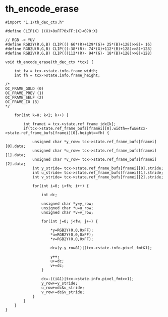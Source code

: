 # th\_encode\_erase

    #import "1.1/th_dec_ctx.h"
    
    #define CLIP(X) ((X)>0xFF?0xFF:(X)<0?0:X)

    // RGB -> YUV
    #define RGB2Y(R,G,B) CLIP((( 66*(R)+129*(G)+ 25*(B)+128)>>8)+ 16)
    #define RGB2U(R,G,B) CLIP(((-38*(R)- 74*(G)+112*(B)+128)>>8)+128)
    #define RGB2V(R,G,B) CLIP(((112*(R)- 94*(G)- 18*(B)+128)>>8)+128)

    void th_encode_erase(th_dec_ctx *tcx) {
            
        int fw = tcx->state.info.frame_width;
        int fh = tcx->state.info.frame_height;
	
	/*
	OC_FRAME_GOLD (0)
	OC_FRAME_PREV (1)
	OC_FRAME_SELF (2)
	OC_FRAME_IO (3)
	*/
            
        for(int k=0; k<2; k++) {
            
            int framei = tcx->state.ref_frame_idx[k];
            if(tcx->state.ref_frame_bufs[framei][0].width==fw&&tcx->state.ref_frame_bufs[framei][0].height==fh) {
                
                unsigned char *y_row= tcx->state.ref_frame_bufs[framei][0].data;
                unsigned char *u_row= tcx->state.ref_frame_bufs[framei][1].data;
                unsigned char *v_row= tcx->state.ref_frame_bufs[framei][2].data;
                int y_stride= tcx->state.ref_frame_bufs[framei][0].stride;
                int u_stride= tcx->state.ref_frame_bufs[framei][1].stride;
                int v_stride= tcx->state.ref_frame_bufs[framei][2].stride;
                
                for(int i=0; i<fh; i++) {
                    
                    int dc;
                    
                    unsigned char *y=y_row;
                    unsigned char *u=u_row;
                    unsigned char *v=v_row;
                    
                    for(int j=0; j<fw; j++) {
                        
                        *y=RGB2Y(0,0,0xFF);
                        *u=RGB2Y(0,0,0xFF);
                        *v=RGB2Y(0,0,0xFF);
                        
                        dc=(y-y_row&1)|(tcx->state.info.pixel_fmt&1);
                        
                        y++;
                        u+=dc;
                        v+=dc;
                    }
                    
                    dc=-((i&1)|tcx->state.info.pixel_fmt>>1);
                    y_row+=y_stride;
                    u_row+=dc&u_stride;
                    v_row+=dc&v_stride;
                }
            }
        }
    }
		
